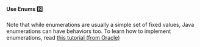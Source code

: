 <link rel="stylesheet" href="{{baseUrl}}/css/textbook.css">

<div class="website-content">

<div id="title">

#### Use Enums :two:

</div>

<div id="body">

Note that while enumerations are usually a simple set of fixed values, Java enumerations can have behaviors too. To learn how to implement enumerations, read [this tutorial (from Oracle)](https://docs.oracle.com/javase/tutorial/java/javaOO/enum.html)

</div>

<div id="extras">
</div>

</div>
